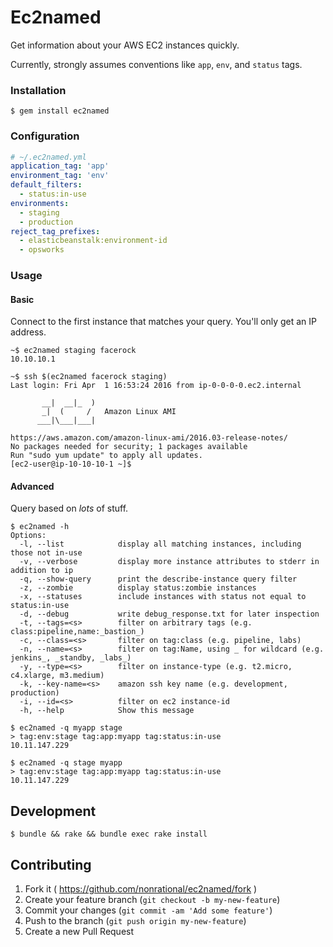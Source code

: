 # Ec2named

Get information about your AWS EC2 instances quickly.

Currently, strongly assumes conventions like `app`, `env`, and `status` tags.

### Installation

    $ gem install ec2named

### Configuration

```yaml
# ~/.ec2named.yml
application_tag: 'app'
environment_tag: 'env'
default_filters:
  - status:in-use
environments:
  - staging
  - production
reject_tag_prefixes:
  - elasticbeanstalk:environment-id
  - opsworks
```

### Usage

#### Basic

Connect to the first instance that matches your query. You'll only get an IP address.

    ~$ ec2named staging facerock
    10.10.10.1

    ~$ ssh $(ec2named facerock staging)
    Last login: Fri Apr  1 16:53:24 2016 from ip-0-0-0-0.ec2.internal

           __|  __|_  )
           _|  (     /   Amazon Linux AMI
          ___|\___|___|

    https://aws.amazon.com/amazon-linux-ami/2016.03-release-notes/
    No packages needed for security; 1 packages available
    Run "sudo yum update" to apply all updates.
    [ec2-user@ip-10-10-10-1 ~]$

#### Advanced

Query based on _lots_ of stuff.

```
$ ec2named -h
Options:
  -l, --list            display all matching instances, including those not in-use
  -v, --verbose         display more instance attributes to stderr in addition to ip
  -q, --show-query      print the describe-instance query filter
  -z, --zombie          display status:zombie instances
  -x, --statuses        include instances with status not equal to status:in-use
  -d, --debug           write debug_response.txt for later inspection
  -t, --tags=<s>        filter on arbitrary tags (e.g. class:pipeline,name:_bastion_)
  -c, --class=<s>       filter on tag:class (e.g. pipeline, labs)
  -n, --name=<s>        filter on tag:Name, using _ for wildcard (e.g. jenkins_, _standby, _labs_)
  -y, --type=<s>        filter on instance-type (e.g. t2.micro, c4.xlarge, m3.medium)
  -k, --key-name=<s>    amazon ssh key name (e.g. development, production)
  -i, --id=<s>          filter on ec2 instance-id
  -h, --help            Show this message
```

    $ ec2named -q myapp stage
    > tag:env:stage tag:app:myapp tag:status:in-use
    10.11.147.229

    $ ec2named -q stage myapp
    > tag:env:stage tag:app:myapp tag:status:in-use
    10.11.147.229

## Development

    $ bundle && rake && bundle exec rake install

## Contributing

1. Fork it ( https://github.com/nonrational/ec2named/fork )
2. Create your feature branch (`git checkout -b my-new-feature`)
3. Commit your changes (`git commit -am 'Add some feature'`)
4. Push to the branch (`git push origin my-new-feature`)
5. Create a new Pull Request
